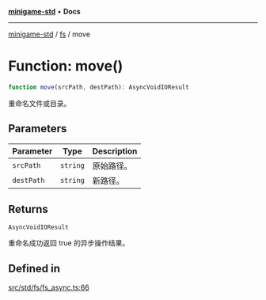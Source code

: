 [**minigame-std**](../../../README.md) • **Docs**

***

[minigame-std](../../../README.md) / [fs](../README.md) / move

# Function: move()

```ts
function move(srcPath, destPath): AsyncVoidIOResult
```

重命名文件或目录。

## Parameters

| Parameter | Type | Description |
| ------ | ------ | ------ |
| `srcPath` | `string` | 原始路径。 |
| `destPath` | `string` | 新路径。 |

## Returns

`AsyncVoidIOResult`

重命名成功返回 true 的异步操作结果。

## Defined in

[src/std/fs/fs\_async.ts:66](https://github.com/JiangJie/minigame-std/blob/d842b492eda479274cfeb38a06f4c4255b5493bc/src/std/fs/fs_async.ts#L66)
